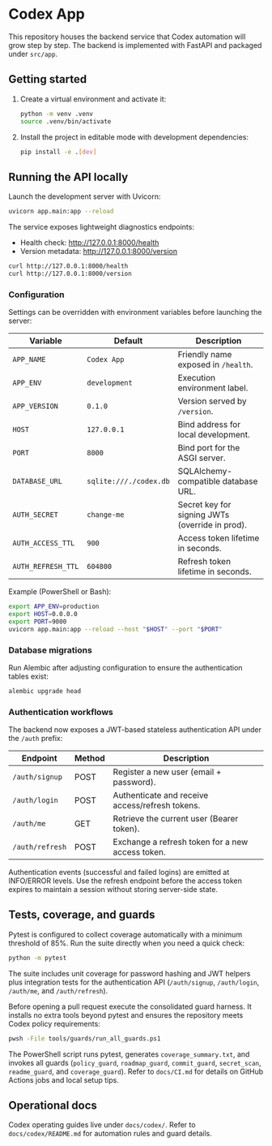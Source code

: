 # Codex App

This repository houses the backend service that Codex automation will grow step by step.
The backend is implemented with FastAPI and packaged under `src/app`.

## Getting started

1. Create a virtual environment and activate it:
   ```bash
   python -m venv .venv
   source .venv/bin/activate
   ```
2. Install the project in editable mode with development dependencies:
   ```bash
   pip install -e .[dev]
   ```

## Running the API locally

Launch the development server with Uvicorn:

```bash
uvicorn app.main:app --reload
```

The service exposes lightweight diagnostics endpoints:

- Health check: <http://127.0.0.1:8000/health>
- Version metadata: <http://127.0.0.1:8000/version>

```bash
curl http://127.0.0.1:8000/health
curl http://127.0.0.1:8000/version
```

### Configuration

Settings can be overridden with environment variables before launching the server:

| Variable           | Default          | Description                                       |
|--------------------|------------------|---------------------------------------------------|
| `APP_NAME`         | `Codex App`      | Friendly name exposed in `/health`.               |
| `APP_ENV`          | `development`    | Execution environment label.                      |
| `APP_VERSION`      | `0.1.0`          | Version served by `/version`.                     |
| `HOST`             | `127.0.0.1`      | Bind address for local development.               |
| `PORT`             | `8000`           | Bind port for the ASGI server.                    |
| `DATABASE_URL`     | `sqlite:///./codex.db` | SQLAlchemy-compatible database URL.          |
| `AUTH_SECRET`      | `change-me`      | Secret key for signing JWTs (override in prod).   |
| `AUTH_ACCESS_TTL`  | `900`            | Access token lifetime in seconds.                 |
| `AUTH_REFRESH_TTL` | `604800`         | Refresh token lifetime in seconds.                |

Example (PowerShell or Bash):

```bash
export APP_ENV=production
export HOST=0.0.0.0
export PORT=9000
uvicorn app.main:app --reload --host "$HOST" --port "$PORT"
```

### Database migrations

Run Alembic after adjusting configuration to ensure the authentication tables exist:

```bash
alembic upgrade head
```

### Authentication workflows

The backend now exposes a JWT-based stateless authentication API under the `/auth` prefix:

| Endpoint          | Method | Description                                      |
|-------------------|--------|--------------------------------------------------|
| `/auth/signup`    | POST   | Register a new user (email + password).          |
| `/auth/login`     | POST   | Authenticate and receive access/refresh tokens.  |
| `/auth/me`        | GET    | Retrieve the current user (Bearer token).        |
| `/auth/refresh`   | POST   | Exchange a refresh token for a new access token. |

Authentication events (successful and failed logins) are emitted at INFO/ERROR levels. Use the refresh endpoint before the
access token expires to maintain a session without storing server-side state.

## Tests, coverage, and guards

Pytest is configured to collect coverage automatically with a minimum threshold of 85%.
Run the suite directly when you need a quick check:

```bash
python -m pytest
```

The suite includes unit coverage for password hashing and JWT helpers plus integration tests for the authentication API
(`/auth/signup`, `/auth/login`, `/auth/me`, and `/auth/refresh`).

Before opening a pull request execute the consolidated guard harness. It installs no extra tools beyond pytest and ensures the
repository meets Codex policy requirements:

```bash
pwsh -File tools/guards/run_all_guards.ps1
```

The PowerShell script runs pytest, generates `coverage_summary.txt`, and invokes all guards (`policy_guard`, `roadmap_guard`,
`commit_guard`, `secret_scan`, `readme_guard`, and `coverage_guard`). Refer to `docs/CI.md` for details on GitHub Actions jobs
and local setup tips.

## Operational docs

Codex operating guides live under `docs/codex/`.
Refer to `docs/codex/README.md` for automation rules and guard details.
